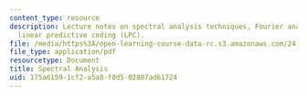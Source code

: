 ```yaml
---
content_type: resource
description: Lecture notes on spectral analysis techniques, Fourier analysis, and
  linear predictive coding (LPC).
file: /media/https%3A/open-learning-course-data-rc.s3.amazonaws.com/24-910-topics-in-linguistic-theory-laboratory-phonology-spring-2007/175a61591cf2a5a8f0d502887ad61724_lec5_spectral.pdf
file_type: application/pdf
resourcetype: Document
title: Spectral Analysis
uid: 175a6159-1cf2-a5a8-f0d5-02887ad61724
---
```

